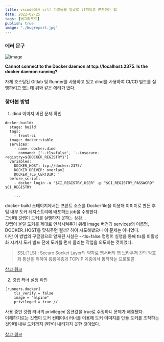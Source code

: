 ```yaml
---
title: vscode에서 crlf 파일들을 일괄로 lf파일로 변환하는 법
date: 2022-02-25
tags: [버그리포트]
publish: true
image: "./bugreport.jpg"
---
```


### 에러 문구

![image](https://user-images.githubusercontent.com/24996316/155658590-bf6a9f17-8dbd-4851-a889-63f9a2409ea9.png)

**Cannot connect to the Docker daemon at tcp://localhost:2375. Is the docker daemon running?**

자체 호스팅된 Gitlab 및 Runner를 사용하고 있고 dind를 사용하여 CI/CD 빌드를 실행하려고 했는데 위와 같은 에러가 떴다.

### 찾아본 방법

1. dind 이미지 버전 문제 확인

```
docker-build:
  stage: build
  tags:
    - front-ci
  image: docker:stable
  services:
    - name: docker:dind
      command: ['--tls=false', '--insecure-registry=${DOCKER_REGISTRY}']
  variables:
    DOCKER_HOST: tcp://docker:2375/
    DOCKER_DRIVER: overlay2
    DOCKER_TLS_CERTDIR: ''
  before_script:
    - docker login -u "$CI_REGISTRY_USER" -p "$CI_REGISTRY_PASSWORD" $CI_REGISTRY

    ...

```

docker-build 스테이지에서는 프론트 소스를 Dockerfile을 이용해 이미지로 만든 후 팀 내부 도커 레지스트리에 배포하는 job을 수행한다.  
그런데 깃랩이 도커를 실행하지 못하는 상황...  
깃랩이 올릴 도커를 제대로 인식시켜주기 위해 image 버전과 services의 이름명, DOCKER_HOST를 맞춰주면 될까? 하여 시도해봤으나 이 문제는 아니었다.  
다만 이 방법의 구글링으로 알게된 사실은 --tls=false 명령어 실행을 통해 tls를 비활성화 시켜서 도커 빌드 전에 도커를 먼저 올리는 작업을 의도하는 것이었다.

> SSL(TLS) : Secure Socket Layer의 약자로 웹서버와 웹 브라우저 간의 암호화 통신을 위하여 응용계층과 TCP/IP 계층에서 동작하는 프로토콜

[참고 링크](https://gitlab.com/gitlab-org/gitlab-runner/-/issues/27300)

2. 깃랩 러너 설정 확인

```
[runners.docker]
    tls_verify = false
    image = "alpine"
    privileged = true //
```

사용 중인 깃랩 러너의 privileged 옵션값을 true로 수정하니 문제가 해결됐다.  
이해하기로는 깃랩이 도커 컨테이너 러너를 이용해 도커 이미지를 만들 도커를 조작하는 것인데 내부 도커까지 권한이 내려가지 못한 것이었다.

[참고 링크](https://gitlab.com/gitlab-org/gitlab-runner/-/issues/1986)
